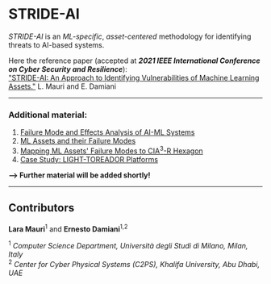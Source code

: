 # STRIDE-AI

_STRIDE-AI_ is an _ML-specific_, _asset-centered_ methodology for identifying threats to AI-based systems.

Here the reference paper (accepted at **_2021 IEEE International Conference on Cyber Security and Resilience_**):<br/>
["STRIDE-AI: An Approach to Identifying Vulnerabilities of Machine Learning Assets."](https://github.com/LaraMauri/STRIDE-AI/files/6441683/IEEE_CSR_2021__STRIDE_AI__An_Approach_to_Identifying_Vulnerabilities_of_Machine_Learning_Assets.pdf) L. Mauri and E. Damiani

---

### Additional material:

1. [Failure Mode and Effects Analysis of AI-ML Systems](https://github.com/LaraMauri/STRIDE-AI/blob/main/pages/failure-mode-and-effects-analysis-of-AI-ML-systems.md)<br/>
2. [ML Assets and their Failure Modes](https://github.com/LaraMauri/STRIDE-AI/blob/main/pages/ML-assets-and-their-failure-modes.md)
3. [Mapping ML Assets' Failure Modes to CIA<sup>3</sup>-R Hexagon](https://github.com/LaraMauri/STRIDE-AI/blob/main/pages/mapping-ML-assets-failure-modes-CIA_R.md)
4. [Case Study: LIGHT-TOREADOR Platforms](https://github.com/LaraMauri/STRIDE-AI/blob/main/pages/case-study.md)

**--> Further material will be added shortly!**

---

## Contributors

**Lara Mauri**<sup>1</sup> and **Ernesto Damiani**<sup>1,2</sup>

<sup>1</sup> _Computer Science Department, Università degli Studi di Milano, Milan, Italy_<br/>
<sup>2</sup> _Center for Cyber Physical Systems (C2PS), Khalifa University, Abu Dhabi, UAE_
